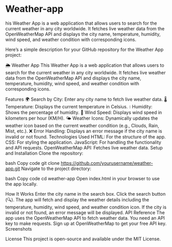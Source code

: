 # Weather-app
his Weather App is a web application that allows users to search for the current weather in any city worldwide. It fetches live weather data from the OpenWeatherMap API and displays the city name, temperature, humidity, wind speed, and weather condition with corresponding icons.


Here’s a simple description for your GitHub repository for the Weather App project:

🌦️ Weather App
This Weather App is a web application that allows users to search for the current weather in any city worldwide. It fetches live weather data from the OpenWeatherMap API and displays the city name, temperature, humidity, wind speed, and weather condition with corresponding icons.

Features
🌍 Search by City: Enter any city name to fetch live weather data.
🌡️ Temperature: Displays the current temperature in Celsius.
💧 Humidity: Shows the percentage of humidity.
💨 Wind Speed: Displays wind speed in kilometers per hour (KM/H).
🌤️ Weather Icons: Dynamically updates the weather icon based on the current weather condition (e.g., Clouds, Rain, Mist, etc.).
❌ Error Handling: Displays an error message if the city name is invalid or not found.
Technologies Used
HTML: For the structure of the app.
CSS: For styling the application.
JavaScript: For handling the functionality and API requests.
OpenWeatherMap API: Fetches live weather data.
Setup and Installation
Clone the repository:

bash
Copy code
git clone https://github.com/yourusername/weather-app.git
Navigate to the project directory:

bash
Copy code
cd weather-app
Open index.html in your browser to use the app locally.

How It Works
Enter the city name in the search box.
Click the search button (🔍).
The app will fetch and display the weather details including the temperature, humidity, wind speed, and weather condition icon.
If the city is invalid or not found, an error message will be displayed.
API Reference
The app uses the OpenWeatherMap API to fetch weather data.
You need an API key to make requests. Sign up at OpenWeatherMap to get your free API key.
Screenshots

License
This project is open-source and available under the MIT License.
